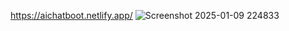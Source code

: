 https://aichatboot.netlify.app/
![Screenshot 2025-01-09 224833](https://github.com/user-attachments/assets/d779e62c-510f-4dd4-9dc1-caaa482d2734)
